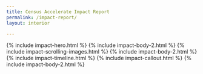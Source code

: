 ```yaml
---
title: Census Accelerate Impact Report
permalink: /impact-report/
layout: interior

---
```


{% include impact-hero.html %}
{% include impact-body-2.html %}
{% include impact-scrolling-images.html %}
{% include impact-body-2.html %}
{% include impact-timeline.html %}
{% include impact-callout.html %}
{% include impact-body-2.html %}
